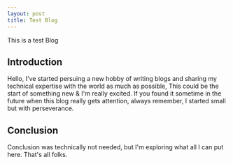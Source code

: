 ```yaml
---
layout: post
title: Test Blog
---
```


This is a test Blog

## Introduction

Hello, I've started persuing a new hobby of writing blogs and sharing my technical expertise with the world as much as possible, This could be the start of something new & I'm really excited. If you found it sometime in the future when this blog really gets attention, always remember, I started small but with perseverance.

## Conclusion

Conclusion was technically not needed, but I'm exploring what all I can put here. That's all folks.